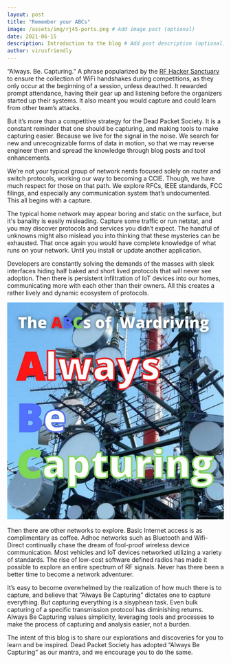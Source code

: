 ```yaml
---
layout: post
title: "Remember your ABCs"
image: /assets/img/rj45-ports.png # Add image post (optional)
date: 2021-06-15
description: Introduction to the blog # Add post description (optional)
author: virusfriendly
---
```


“Always. Be. Capturing.” A phrase popularized by the [RF Hacker Sanctuary](https://wirelessvillage.ninja/) to ensure the collection of WiFi handshakes during competitions, as they only occur at the beginning of a session, unless deauthed. It rewarded prompt attendance, having their gear up and listening before the organizers started up their systems. It also meant you would capture and could learn from other team’s attacks.

But it’s more than a competitive strategy for the Dead Packet Society. It is a constant reminder that one should be capturing, and making tools to make capturing easier. Because we live for the signal in the noise. We search for new and unrecognizable forms of data in motion, so that we may reverse engineer them and spread the knowledge through blog posts and tool enhancements.

We’re not your typical group of network nerds focused solely on router and switch protocols, working our way to becoming a CCIE. Though, we have much respect for those on that path. We explore RFCs, IEEE standards, FCC filings, and especially any communication system that’s undocumented. This all begins with a capture.

The typical home network may appear boring and static on the surface, but it's banality is easily misleading. Capture some traffic or run netstat, and you may discover protocols and services you didn’t expect. The handful of unknowns might also mislead you into thinking that these mysteries can be exhausted. That once again you would have complete knowledge of what runs on your network. Until you install or update another application.

Developers are constantly solving the demands of the masses with sleek interfaces hiding half baked and short lived protocols that will never see adoption. Then there is persistent infiltration of IoT devices into our homes, communicating more with each other than their owners. All this creates a rather lively and dynamic ecosystem of protocols.

![Always. Be. Capturing.](/assets/img/ABCs.jpg)

Then there are other networks to explore. Basic Internet access is as complimentary as coffee. Adhoc networks such as Bluetooth and Wifi-Direct continually chase the dream of fool-proof wireless device communication. Most vehicles and IoT devices networked utilizing a variety of standards. The rise of low-cost software defined radios has made it possible to explore an entire spectrum of RF signals. Never has there been a better time to become a network adventurer.

It’s easy to become overwhelmed by the realization of how much there is to capture, and believe that “Always Be Capturing” dictates one to capture everything. But capturing everything is a sisyphean task. Even bulk capturing of a specific transmission protocol has diminishing returns. Always Be Capturing values simplicity, leveraging tools and processes to make the process of capturing and analysis easier, not a burden.

The intent of this blog is to share our explorations and discoveries for you to learn and be inspired. Dead Packet Society has adopted “Always Be Capturing” as our mantra, and we encourage you to do the same.
